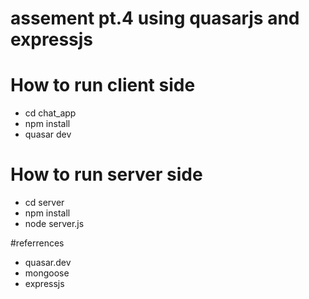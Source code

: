 # assement pt.4 using quasarjs and expressjs



# How to run client side
- cd chat_app 
- npm install
- quasar dev

# How to run server side
- cd server 
- npm install
- node server.js

#referrences
 - quasar.dev
 - mongoose
 - expressjs
